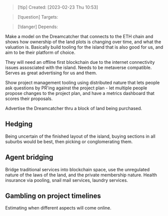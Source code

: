 
>[!tip] Created: [2023-02-23 Thu 10:53]

>[!question] Targets: 

>[!danger] Depends: 

Make a model on the Dreamcatcher that connects to the ETH chain and shows how ownership of the land plots is changing over time, and what the valuation is.  Basically build tooling for the island that is also good for us, and aim to be their platform of choice.

They will need an offline first blockchain due to the internet connectivity issues assosciated with the island.  Needs to be metaverse compatible.  Serves as great advertising for us and them.

Show project management tooling using distributed nature that lets people ask questions by PR'ing against the project plan - let multiple people propose changes to the project plan, and have a metrics dashboard that scores their proposals.

Advertise the Dreamcatcher thru a block of land being purchased.

## Hedging
Being uncertain of the finished layout of the island, buying sections in all suburbs would be best, then picking or conglomerating them.

## Agent bridging
Bridge traditional services into blockchain space, use the unregulated nature of the laws of the land, and the private membership nature.  Health insurance via pooling, snail mail services, laundry services.

## Gambling on project timelines
Estimating when different aspects will come online.